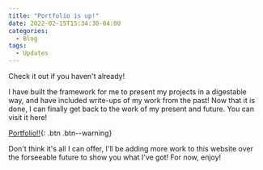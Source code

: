 ```yaml
---
title: "Portfolio is up!"
date: 2022-02-15T15:34:30-04:00
categories:
  - Blog
tags:
  - Updates
---
```


Check it out if you haven't already!

I have built the framework for me to present my projects in a digestable way, and have included write-ups of my work from the past! Now that it is done, I can finally get back to the work of my present and future. You can visit it here!

[Portfolio!!](https://playerpeter1231.github.io/portfolio/){: .btn .btn--warning}

Don't think it's all I can offer, I'll be adding more work to this website over the forseeable future to show you what I've got! For now, enjoy!